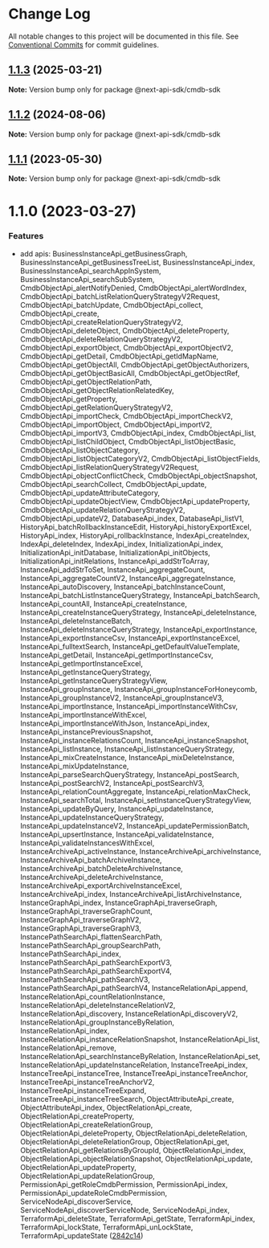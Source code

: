 # Change Log

All notable changes to this project will be documented in this file.
See [Conventional Commits](https://conventionalcommits.org) for commit guidelines.

## [1.1.3](https://github.com/easyops-cn/next-api-sdk/compare/@next-api-sdk/cmdb-sdk@1.1.2...@next-api-sdk/cmdb-sdk@1.1.3) (2025-03-21)

**Note:** Version bump only for package @next-api-sdk/cmdb-sdk





## [1.1.2](https://github.com/easyops-cn/next-api-sdk/compare/@next-api-sdk/cmdb-sdk@1.1.1...@next-api-sdk/cmdb-sdk@1.1.2) (2024-08-06)

**Note:** Version bump only for package @next-api-sdk/cmdb-sdk





## [1.1.1](https://github.com/easyops-cn/next-api-sdk/compare/@next-api-sdk/cmdb-sdk@1.1.0...@next-api-sdk/cmdb-sdk@1.1.1) (2023-05-30)

**Note:** Version bump only for package @next-api-sdk/cmdb-sdk

# 1.1.0 (2023-03-27)

### Features

- add apis: BusinessInstanceApi_getBusinessGraph, BusinessInstanceApi_getBusinessTreeList, BusinessInstanceApi_index, BusinessInstanceApi_searchAppInSystem, BusinessInstanceApi_searchSubSystem, CmdbObjectApi_alertNotifyDenied, CmdbObjectApi_alertWordIndex, CmdbObjectApi_batchListRelationQueryStrategyV2Request, CmdbObjectApi_batchUpdate, CmdbObjectApi_collect, CmdbObjectApi_create, CmdbObjectApi_createRelationQueryStrategyV2, CmdbObjectApi_deleteObject, CmdbObjectApi_deleteProperty, CmdbObjectApi_deleteRelationQueryStrategyV2, CmdbObjectApi_exportObject, CmdbObjectApi_exportObjectV2, CmdbObjectApi_getDetail, CmdbObjectApi_getIdMapName, CmdbObjectApi_getObjectAll, CmdbObjectApi_getObjectAuthorizers, CmdbObjectApi_getObjectBasicAll, CmdbObjectApi_getObjectRef, CmdbObjectApi_getObjectRelationPath, CmdbObjectApi_getObjectRelationRelatedKey, CmdbObjectApi_getProperty, CmdbObjectApi_getRelationQueryStrategyV2, CmdbObjectApi_importCheck, CmdbObjectApi_importCheckV2, CmdbObjectApi_importObject, CmdbObjectApi_importV2, CmdbObjectApi_importV3, CmdbObjectApi_index, CmdbObjectApi_list, CmdbObjectApi_listChildObject, CmdbObjectApi_listObjectBasic, CmdbObjectApi_listObjectCategory, CmdbObjectApi_listObjectCategoryV2, CmdbObjectApi_listObjectFields, CmdbObjectApi_listRelationQueryStrategyV2Request, CmdbObjectApi_objectConflictCheck, CmdbObjectApi_objectSnapshot, CmdbObjectApi_searchCollect, CmdbObjectApi_update, CmdbObjectApi_updateAttributeCategory, CmdbObjectApi_updateObjectView, CmdbObjectApi_updateProperty, CmdbObjectApi_updateRelationQueryStrategyV2, CmdbObjectApi_updateV2, DatabaseApi_index, DatabaseApi_listV1, HistoryApi_batchRollbackInstanceEdit, HistoryApi_historyExportExcel, HistoryApi_index, HistoryApi_rollbackInstance, IndexApi_createIndex, IndexApi_deleteIndex, IndexApi_index, InitializationApi_index, InitializationApi_initDatabase, InitializationApi_initObjects, InitializationApi_initRelations, InstanceApi_addStrToArray, InstanceApi_addStrToSet, InstanceApi_aggregateCount, InstanceApi_aggregateCountV2, InstanceApi_aggregateInstance, InstanceApi_autoDiscovery, InstanceApi_batchInstanceCount, InstanceApi_batchListInstanceQueryStrategy, InstanceApi_batchSearch, InstanceApi_countAll, InstanceApi_createInstance, InstanceApi_createInstanceQueryStrategy, InstanceApi_deleteInstance, InstanceApi_deleteInstanceBatch, InstanceApi_deleteInstanceQueryStrategy, InstanceApi_exportInstance, InstanceApi_exportInstanceCsv, InstanceApi_exportInstanceExcel, InstanceApi_fulltextSearch, InstanceApi_getDefaultValueTemplate, InstanceApi_getDetail, InstanceApi_getImportInstanceCsv, InstanceApi_getImportInstanceExcel, InstanceApi_getInstanceQueryStrategy, InstanceApi_getInstanceQueryStrategyView, InstanceApi_groupInstance, InstanceApi_groupInstanceForHoneycomb, InstanceApi_groupInstanceV2, InstanceApi_groupInstanceV3, InstanceApi_importInstance, InstanceApi_importInstanceWithCsv, InstanceApi_importInstanceWithExcel, InstanceApi_importInstanceWithJson, InstanceApi_index, InstanceApi_instancePreviousSnapshot, InstanceApi_instanceRelationsCount, InstanceApi_instanceSnapshot, InstanceApi_listInstance, InstanceApi_listInstanceQueryStrategy, InstanceApi_mixCreateInstance, InstanceApi_mixDeleteInstance, InstanceApi_mixUpdateInstance, InstanceApi_parseSearchQueryStrategy, InstanceApi_postSearch, InstanceApi_postSearchV2, InstanceApi_postSearchV3, InstanceApi_relationCountAggregate, InstanceApi_relationMaxCheck, InstanceApi_searchTotal, InstanceApi_setInstanceQueryStrategyView, InstanceApi_updateByQuery, InstanceApi_updateInstance, InstanceApi_updateInstanceQueryStrategy, InstanceApi_updateInstanceV2, InstanceApi_updatePermissionBatch, InstanceApi_upsertInstance, InstanceApi_validateInstance, InstanceApi_validateInstancesWithExcel, InstanceArchiveApi_activeInstance, InstanceArchiveApi_archiveInstance, InstanceArchiveApi_batchArchiveInstance, InstanceArchiveApi_batchDeleteArchiveInstance, InstanceArchiveApi_deleteArchiveInstance, InstanceArchiveApi_exportArchiveInstanceExcel, InstanceArchiveApi_index, InstanceArchiveApi_listArchiveInstance, InstanceGraphApi_index, InstanceGraphApi_traverseGraph, InstanceGraphApi_traverseGraphCount, InstanceGraphApi_traverseGraphV2, InstanceGraphApi_traverseGraphV3, InstancePathSearchApi_flattenSearchPath, InstancePathSearchApi_groupSearchPath, InstancePathSearchApi_index, InstancePathSearchApi_pathSearchExportV3, InstancePathSearchApi_pathSearchExportV4, InstancePathSearchApi_pathSearchV3, InstancePathSearchApi_pathSearchV4, InstanceRelationApi_append, InstanceRelationApi_countRelationInstance, InstanceRelationApi_deleteInstanceRelationV2, InstanceRelationApi_discovery, InstanceRelationApi_discoveryV2, InstanceRelationApi_groupInstanceByRelation, InstanceRelationApi_index, InstanceRelationApi_instanceRelationSnapshot, InstanceRelationApi_list, InstanceRelationApi_remove, InstanceRelationApi_searchInstanceByRelation, InstanceRelationApi_set, InstanceRelationApi_updateInstanceRelation, InstanceTreeApi_index, InstanceTreeApi_instanceTree, InstanceTreeApi_instanceTreeAnchor, InstanceTreeApi_instanceTreeAnchorV2, InstanceTreeApi_instanceTreeExpand, InstanceTreeApi_instanceTreeSearch, ObjectAttributeApi_create, ObjectAttributeApi_index, ObjectRelationApi_create, ObjectRelationApi_createProperty, ObjectRelationApi_createRelationGroup, ObjectRelationApi_deleteProperty, ObjectRelationApi_deleteRelation, ObjectRelationApi_deleteRelationGroup, ObjectRelationApi_get, ObjectRelationApi_getRelationsByGroupId, ObjectRelationApi_index, ObjectRelationApi_objectRelationSnapshot, ObjectRelationApi_update, ObjectRelationApi_updateProperty, ObjectRelationApi_updateRelationGroup, PermissionApi_getRoleCmdbPermission, PermissionApi_index, PermissionApi_updateRoleCmdbPermission, ServiceNodeApi_discoverService, ServiceNodeApi_discoverServiceNode, ServiceNodeApi_index, TerraformApi_deleteState, TerraformApi_getState, TerraformApi_index, TerraformApi_lockState, TerraformApi_unLockState, TerraformApi_updateState ([2842c14](https://github.com/easyops-cn/next-api-sdk/commit/2842c1414f4550540edbebed457dedcc8c465719))
